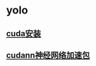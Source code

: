 # yolo
## [cuda安装](https://developer.nvidia.com/cuda-downloads)
## [cudann神经网络加速包](https://developer.nvidia.com/rdp/cudnn-archive)